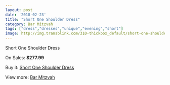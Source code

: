 ```yaml
---
layout: post
date: '2018-02-23'
title: "Short One Shoulder Dress"
category: Bar Mitzvah
tags: ["dress","dresses","unique","evening","short"]
image: http://img.transblink.com/310-thickbox_default/short-one-shoulder-dress.jpg
---
```

Short One Shoulder Dress

On Sales: **$277.99**
<a href="https://www.transblink.com/en/bar-mitzvah/80-short-one-shoulder-dress.html"><amp-img layout="responsive" width="600" height="600" src="//img.transblink.com/310-thickbox_default/short-one-shoulder-dress.jpg" alt="Short One Shoulder Dress 0" /></a>
<a href="https://www.transblink.com/en/bar-mitzvah/80-short-one-shoulder-dress.html"><amp-img layout="responsive" width="600" height="600" src="//img.transblink.com/313-thickbox_default/short-one-shoulder-dress.jpg" alt="Short One Shoulder Dress 1" /></a>
<a href="https://www.transblink.com/en/bar-mitzvah/80-short-one-shoulder-dress.html"><amp-img layout="responsive" width="600" height="600" src="//img.transblink.com/312-thickbox_default/short-one-shoulder-dress.jpg" alt="Short One Shoulder Dress 2" /></a>
<a href="https://www.transblink.com/en/bar-mitzvah/80-short-one-shoulder-dress.html"><amp-img layout="responsive" width="600" height="600" src="//img.transblink.com/311-thickbox_default/short-one-shoulder-dress.jpg" alt="Short One Shoulder Dress 3" /></a>

Buy it: [Short One Shoulder Dress](https://www.transblink.com/en/bar-mitzvah/80-short-one-shoulder-dress.html "Short One Shoulder Dress")

View more: [Bar Mitzvah](https://www.transblink.com/en/2-bar-mitzvah "Bar Mitzvah")